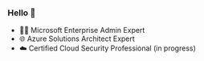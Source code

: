 ### Hello 👋

- 👨‍💻 Microsoft Enterprise Admin Expert
- 🌐 Azure Solutions Architect Expert
- ☁️ Certified Cloud Security Professional (in progress)

